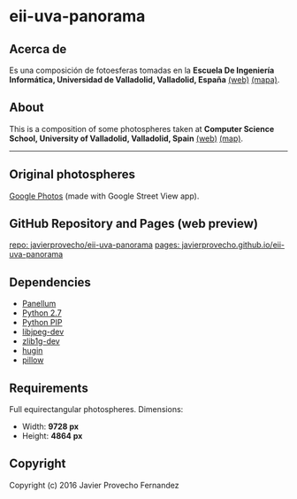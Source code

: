 eii-uva-panorama
===

## Acerca de
Es una composición de fotoesferas tomadas en la **Escuela De Ingeniería
Informática, Universidad de Valladolid, Valladolid, España**
[(web)](https://inf.uva.es) [(mapa)](https://goo.gl/maps/DCeZPiDcLHk).

## About
This is a composition of some photospheres taken at **Computer Science
School, University of Valladolid, Valladolid, Spain**
[(web)](https://inf.uva.es/en/) [(map)](https://goo.gl/maps/DCeZPiDcLHk).

---

## Original photospheres

[Google Photos](https://goo.gl/photos/zEJ7sEb7q2zgc3aY6) (made with
Google Street View app).


## GitHub Repository and Pages (web preview)

[repo: javierprovecho/eii-uva-panorama](https://github.com/javierprovecho/eii-uva-panorama)
[pages: javierprovecho.github.io/eii-uva-panorama](https://javierprovecho.github.io/eii-uva-panorama)


## Dependencies

- [Panellum](https://github.com/mpetroff/pannellum)
- [Python 2.7](https://launchpad.net/python/2.7)
- [Python PIP](https://launchpad.net/ubuntu/+source/python-pip)
- [libjpeg-dev](https://launchpad.net/ubuntu/precise/+package/libjpeg-dev)
- [zlib1g-dev](https://launchpad.net/ubuntu/trusty/+package/zlib1g-dev)
- [hugin](https://launchpad.net/hugin)
- [pillow](https://pypi.python.org/pypi/Pillow/2.1.0)


## Requirements

Full equirectangular photospheres. Dimensions:

- Width: **9728 px**
- Height: **4864 px**


## Copyright

Copyright (c) 2016 Javier Provecho Fernandez
